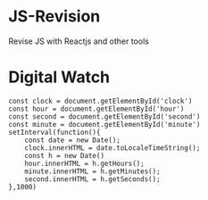 # JS-Revision
Revise JS with Reactjs and other tools

# Digital Watch 

```
const clock = document.getElementById('clock')
const hour = document.getElementById('hour')
const second = document.getElementById('second')
const minute = document.getElementById('minute')
setInterval(function(){
    const date = new Date();
    clock.innerHTML = date.toLocaleTimeString();
    const h = new Date()
    hour.innerHTML = h.getHours();
    minute.innerHTML = h.getMinutes();
    second.innerHTML = h.getSeconds();
},1000)
```

